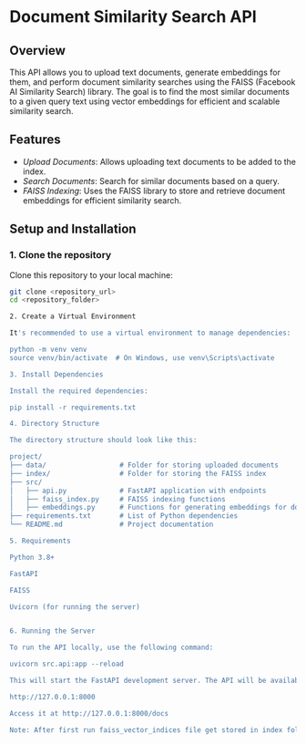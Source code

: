 # Document Similarity Search API

## Overview

This API allows you to upload text documents, generate embeddings for them, and perform document similarity searches using the FAISS (Facebook AI Similarity Search) library. The goal is to find the most similar documents to a given query text using vector embeddings for efficient and scalable similarity search.

## Features

- *Upload Documents*: Allows uploading text documents to be added to the index.
- *Search Documents*: Search for similar documents based on a query.
- *FAISS Indexing*: Uses the FAISS library to store and retrieve document embeddings for efficient similarity search.

## Setup and Installation

### 1. Clone the repository

Clone this repository to your local machine:

```bash
git clone <repository_url>
cd <repository_folder>

2. Create a Virtual Environment

It's recommended to use a virtual environment to manage dependencies:

python -m venv venv
source venv/bin/activate  # On Windows, use venv\Scripts\activate

3. Install Dependencies

Install the required dependencies:

pip install -r requirements.txt

4. Directory Structure

The directory structure should look like this:

project/
├── data/                  # Folder for storing uploaded documents
├── index/                 # Folder for storing the FAISS index
├── src/
│   ├── api.py             # FastAPI application with endpoints
│   ├── faiss_index.py     # FAISS indexing functions
│   ├── embeddings.py      # Functions for generating embeddings for documents
├── requirements.txt       # List of Python dependencies
└── README.md              # Project documentation

5. Requirements

Python 3.8+

FastAPI

FAISS

Uvicorn (for running the server)


6. Running the Server

To run the API locally, use the following command:

uvicorn src.api:app --reload

This will start the FastAPI development server. The API will be available at:

http://127.0.0.1:8000

Access it at http://127.0.0.1:8000/docs

Note: After first run faiss_vector_indices file get stored in index folder
